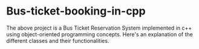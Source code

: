 # Bus-ticket-booking-in-cpp
The above project is a Bus Ticket Reservation System implemented in c++ using object-oriented programming concepts. Here's an explanation of the different classes and their functionalities.
